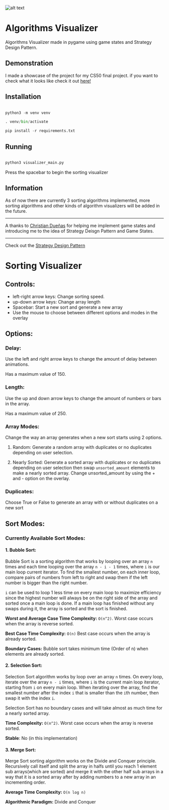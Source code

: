 

![alt text](https://i.imgur.com/gC9cE5N.png)


# Algorithms Visualizer

  

Algorithms Visualizer made in pygame using game states and Strategy Design Pattern.

  

## Demonstration 



I made a showcase of the project for my CS50 final project. if you want to check what it looks like check it out [here!](https://www.youtube.com/watch?v=zOMSr-9USCw)



## Installation

  

```python

python3 -m venv venv

. venv/bin/activate

pip install -r requirements.txt

```

  

## Running

  

```python

python3 visualizer_main.py

```

  

Press the spacebar to begin the sorting visualizer

  

## Information

As of now there are currently 3 sorting algorithms implemented, more sorting algorithms and other kinds of algorithm visualizers will be added in the future.

____
A thanks to [Christian Dueñas](https://www.youtube.com/c/ChristianDuenas/featured) for helping me implement game states and introducing me to the idea of Strategy Deisgn Pattern and Game States.
____
Check out the [Strategy Design Pattern](https://refactoring.guru/design-patterns/strategy)

# Sorting Visualizer

  

## Controls:

 - left-right arrow keys: Change sorting speed.
 - up-down arrow keys: Change array length
 - Spacebar: Start a new sort and generate a new array
 - Use the mouse to choose between different options and modes in the
   overlay

## Options:
  

### Delay:

Use the left and right arrow keys to change the amount of delay between animations.

Has a maximum value of 150.

  

### Length:

Use the up and down arrow keys to change the amount of numbers or bars in the array.

Has a maximum value of 250.

  

### Array Modes:

Change the way an array generates when a new sort starts using 2 options.

1. Random: Generate a random array with duplicates or no duplicates depending on user selection.

2. Nearly Sorted: Generate a sorted array with duplicates or no duplicates depending on user selection then swap `unsorted_amount` elements to make a nearly sorted array. Change unsorted_amount by using the + and - option on the overlay.

  

### Duplicates:

Choose True or False to generate an array with or without duplicates on a new sort

  

## Sort Modes:

### Currently Available Sort Modes:

#### 1. Bubble Sort:

  

Bubble Sort is a sorting algorithm that works by looping over an array `n` times and each time looping over the array `n - i - 1` times, where `i` is our main loop current iterator. To find the smallest number, on each inner loop, compare pairs of numbers from left to right and swap them if the left number is bigger than the right number.

`i` can be used to loop 1 less time on every main loop to maximize efficiency since the highest number will always be on the right side of the array and sorted once a main loop is done. If a main loop has finished without any swaps during it, the array is sorted and the sort is finished.

  

**Worst and Average Case Time Complexity:**  `O(n^2)`. Worst case occurs when the array is reverse sorted.

**Best Case Time Complexity:**  `O(n)` Best case occurs when the array is already sorted.

**Boundary Cases:** Bubble sort takes minimum time (Order of n) when elements are already sorted.

  

#### 2. Selection Sort:

  

Selection Sort algorithm works by loop over an array `n` times. On every loop, iterate over the array `n - i` times, where `i` is the current main loop iterator, starting from `i` on every main loop. When iterating over the array, find the smallest number after the index `i` that is smaller than the `i`th number, then swap it with the index `i`.

Selection Sort has no boundary cases and will take almost as much time for a nearly sorted array.

  

**Time Complexity:**  `O(n^2)`. Worst case occurs when the array is reverse sorted.

**Stable**: No (in this implementation)

  

#### 3. Merge Sort:

  

Merge Sort sorting algorithm works on the Divide and Conquer principle. Recursively call itself and split the array in halfs until you reach 1 element sub arrays(which are sorted) and merge it with the other half sub arrays in a way that it is a sorted array after by adding numbers to a new array in an incrementing order.

  

**Average Time Complexity:**  `O(n log n)`

**Algorithmic Paradigm:** Divide and Conquer
